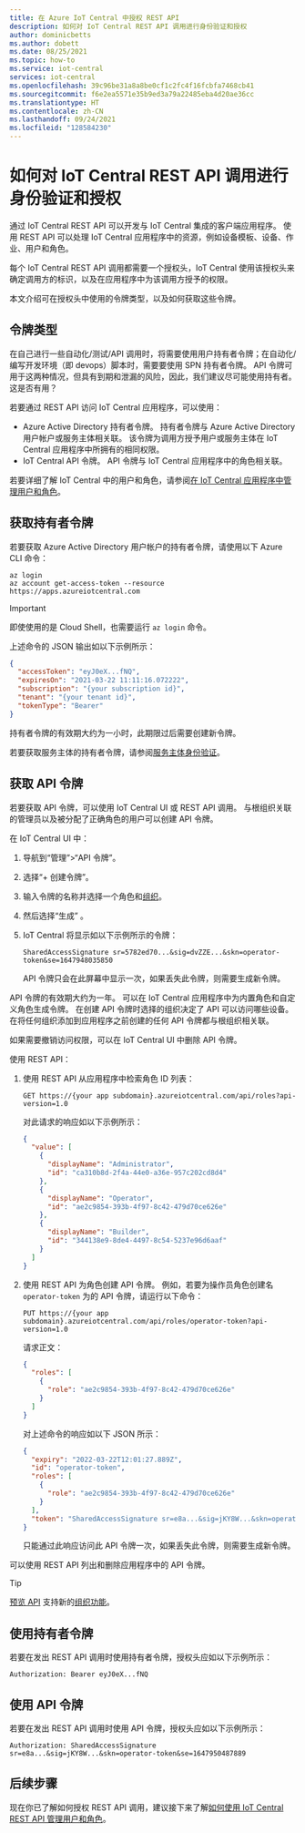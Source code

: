 ```yaml
---
title: 在 Azure IoT Central 中授权 REST API
description: 如何对 IoT Central REST API 调用进行身份验证和授权
author: dominicbetts
ms.author: dobett
ms.date: 08/25/2021
ms.topic: how-to
ms.service: iot-central
services: iot-central
ms.openlocfilehash: 39c96be31a8a8be0cf1c2fc4f16fcbfa7468cb41
ms.sourcegitcommit: f6e2ea5571e35b9ed3a79a22485eba4d20ae36cc
ms.translationtype: HT
ms.contentlocale: zh-CN
ms.lasthandoff: 09/24/2021
ms.locfileid: "128584230"
---
```

# <a name="how-to-authenticate-and-authorize-iot-central-rest-api-calls"></a>如何对 IoT Central REST API 调用进行身份验证和授权

通过 IoT Central REST API 可以开发与 IoT Central 集成的客户端应用程序。 使用 REST API 可以处理 IoT Central 应用程序中的资源，例如设备模板、设备、作业、用户和角色。

每个 IoT Central REST API 调用都需要一个授权头，IoT Central 使用该授权头来确定调用方的标识，以及在应用程序中为该调用方授予的权限。

本文介绍可在授权头中使用的令牌类型，以及如何获取这些令牌。

## <a name="token-types"></a>令牌类型

在自己进行一些自动化/测试/API 调用时，将需要使用用户持有者令牌；在自动化/编写开发环境（即 devops）脚本时，需要要使用 SPN 持有者令牌。 API 令牌可用于这两种情况，但具有到期和泄漏的风险，因此，我们建议尽可能使用持有者。 这是否有用？ 

若要通过 REST API 访问 IoT Central 应用程序，可以使用：

- Azure Active Directory 持有者令牌。 持有者令牌与 Azure Active Directory 用户帐户或服务主体相关联。 该令牌为调用方授予用户或服务主体在 IoT Central 应用程序中所拥有的相同权限。
- IoT Central API 令牌。 API 令牌与 IoT Central 应用程序中的角色相关联。

若要详细了解 IoT Central 中的用户和角色，请参阅[在 IoT Central 应用程序中管理用户和角色](howto-manage-users-roles.md)。

## <a name="get-a-bearer-token"></a>获取持有者令牌

若要获取 Azure Active Directory 用户帐户的持有者令牌，请使用以下 Azure CLI 命令：

```azurecli
az login
az account get-access-token --resource https://apps.azureiotcentral.com
```

> [!IMPORTANT]
> 即使使用的是 Cloud Shell，也需要运行 `az login` 命令。

上述命令的 JSON 输出如以下示例所示：

```json
{
  "accessToken": "eyJ0eX...fNQ",
  "expiresOn": "2021-03-22 11:11:16.072222",
  "subscription": "{your subscription id}",
  "tenant": "{your tenant id}",
  "tokenType": "Bearer"
}
```

持有者令牌的有效期大约为一小时，此期限过后需要创建新令牌。

若要获取服务主体的持有者令牌，请参阅[服务主体身份验证](/rest/api/iotcentral/authentication#service-principal-authentication)。

## <a name="get-an-api-token"></a>获取 API 令牌

若要获取 API 令牌，可以使用 IoT Central UI 或 REST API 调用。 与根组织关联的管理员以及被分配了正确角色的用户可以创建 API 令牌。

在 IoT Central UI 中：

1. 导航到“管理”>“API 令牌”。
1. 选择“+ 创建令牌”。
1. 输入令牌的名称并选择一个角色和[组织](howto-create-organizations.md)。
1. 然后选择“生成”  。
1. IoT Central 将显示如以下示例所示的令牌：

    `SharedAccessSignature sr=5782ed70...&sig=dvZZE...&skn=operator-token&se=1647948035850`

    API 令牌只会在此屏幕中显示一次，如果丢失此令牌，则需要生成新令牌。

API 令牌的有效期大约为一年。 可以在 IoT Central 应用程序中为内置角色和自定义角色生成令牌。 在创建 API 令牌时选择的组织决定了 API 可以访问哪些设备。 在将任何组织添加到应用程序之前创建的任何 API 令牌都与根组织相关联。

如果需要撤销访问权限，可以在 IoT Central UI 中删除 API 令牌。

使用 REST API：

1. 使用 REST API 从应用程序中检索角色 ID 列表：

    ```http
    GET https://{your app subdomain}.azureiotcentral.com/api/roles?api-version=1.0
    ```

    对此请求的响应如以下示例所示：

    ```json
    {
      "value": [
        {
          "displayName": "Administrator",
          "id": "ca310b8d-2f4a-44e0-a36e-957c202cd8d4"
        },
        {
          "displayName": "Operator",
          "id": "ae2c9854-393b-4f97-8c42-479d70ce626e"
        },
        {
          "displayName": "Builder",
          "id": "344138e9-8de4-4497-8c54-5237e96d6aaf"
        }
      ]
    }
    ```

1. 使用 REST API 为角色创建 API 令牌。 例如，若要为操作员角色创建名 `operator-token` 为的 API 令牌，请运行以下命令：

    ```http
    PUT https://{your app subdomain}.azureiotcentral.com/api/roles/operator-token?api-version=1.0
    ```

    请求正文：

    ```json
    {
      "roles": [
        {
          "role": "ae2c9854-393b-4f97-8c42-479d70ce626e"
        }
      ]
    }
    ```

    对上述命令的响应如以下 JSON 所示：

    ```json
    {
      "expiry": "2022-03-22T12:01:27.889Z",
      "id": "operator-token",
      "roles": [
        {
          "role": "ae2c9854-393b-4f97-8c42-479d70ce626e"
        }
      ],
      "token": "SharedAccessSignature sr=e8a...&sig=jKY8W...&skn=operator-token&se=1647950487889"
    }
    ```

    只能通过此响应访问此 API 令牌一次，如果丢失此令牌，则需要生成新令牌。

可以使用 REST API 列出和删除应用程序中的 API 令牌。

> [!TIP]
> [预览 API](/rest/api/iotcentral/1.1-previewdataplane/api-tokens) 支持新的[组织功能](howto-create-organizations.md)。

## <a name="use-a-bearer-token"></a>使用持有者令牌

若要在发出 REST API 调用时使用持有者令牌，授权头应如以下示例所示：

`Authorization: Bearer eyJ0eX...fNQ`

## <a name="use-an-api-token"></a>使用 API 令牌

若要在发出 REST API 调用时使用 API 令牌，授权头应如以下示例所示：

`Authorization: SharedAccessSignature sr=e8a...&sig=jKY8W...&skn=operator-token&se=1647950487889`

## <a name="next-steps"></a>后续步骤

现在你已了解如何授权 REST API 调用，建议接下来了解[如何使用 IoT Central REST API 管理用户和角色](howto-manage-users-roles-with-rest-api.md)。
